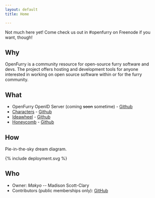 ```yaml
---
layout: default
title: Home

---
```


Not much here yet!  Come check us out in #openfurry on Freenode if you want,
though!

## Why

OpenFurry is a community resource for open-source furry software and devs.  The
project offers hosting and development tools for anyone interested in working
on open source software within or for the furry community.

## What

* OpenFurry OpenID Server (coming ~~soon~~ sometime) -
  [Github](https://github.com/OpenFurry/openfurry-site)
* [Characters](http://characters.openfurry.org) -
  [Github](https://github.com/OpenFurry/charref)
* [Ideawheel](http://ideas.jnsq.us) -
  [Github](https://github.com/OpenFurry/ideawheel)
* [Honeycomb](https://alopex.honeycomb.cafe) -
  [Github](https://github.com/OpenFurry/honeycomb)

## How

Pie-in-the-sky dream diagram.

{% include deployment.svg %}

## Who

* Owner: _Makyo_ -- Madison Scott-Clary
* Contributors (public memberships only):
  [GitHub](https://github.com/orgs/OpenFurry/teams/contributors)
